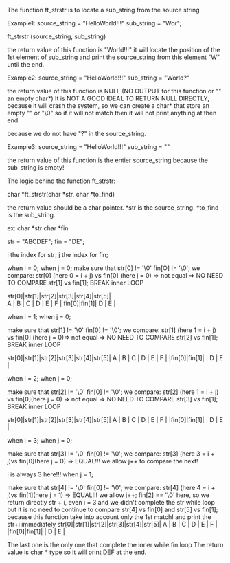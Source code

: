 The function ft_strstr is to locate a sub_string from the source string

Example1: 
source_string = "HelloWorld!!!"
sub_string = "Wor";

ft_strstr (source_string, sub_string)

the return value of this function is "World!!!"
it will locate the position of the 1st element of sub_string and print the source_string from this element "W" until the end.

Example2:
source_string = "HelloWorld!!!"
sub_string = "World?"

the return value  of this function is NULL (NO OUTPUT for this function or "" an empty char*) 
It is NOT A GOOD IDEAL TO RETURN NULL DIRECTLY, because it will crash the system, so we can create a char* that store an empty "" or "\0" so if it will not match then it will not print anything at then end.

because we do not have "?" in the source_string.

Example3:
source_string = "HelloWorld!!!"
sub_string = ""

the return value  of this function is the entier source_string because the sub_string is empty! 


The logic behind the function ft_strstr:

char    *ft_strstr(char *str, char *to_find)

the return value should be a char pointer.
*str is the source_string.
*to_find is the sub_string.  

ex:
char    *str
char    *fin 

str = "ABCDEF";
fin = "DE";

i the index for str;
j the index for fin;

when i = 0;
when j = 0;
make sure that str[0] != '\0' fin[O] != '\0';
we compare: 
str[0] (here 0 = i + j) vs fin[0] (here j = 0) => not equal => NO NEED TO COMPARE str[1] vs fin[1]; BREAK inner LOOP

str[0]|str[1]|str[2]|str[3]|str[4]|str[5]|   
  A   |  B   |  C   |  D   |  E   |  F   |
fin[0]|fin[1]|
  D   |  E   |

when i = 1;
when j = 0;

make sure that str[1] != '\0' fin[0] != '\0';
we compare:
str[1] (here 1 = i + j) vs fin[0] (here j = 0)=> not equal => NO NEED TO COMPARE str[2] vs fin[1]; BREAK inner LOOP

str[0]|str[1]|str[2]|str[3]|str[4]|str[5]| 
  A   |  B   |  C   |  D   |  E   |  F   |
      |fin[0]|fin[1]|
      |  D   |  E   |


when i = 2;
when j = 0;

make sure that str[2] != '\0' fin[0] != '\0';
we compare:
str[2] (here 1 = i + j) vs fin[0](here j = 0) => not equal => NO NEED TO COMPARE str[3] vs fin[1]; BREAK inner LOOP

str[0]|str[1]|str[2]|str[3]|str[4]|str[5]| 
  A   |  B   |  C   |  D   |  E   |  F   |
             |fin[0]|fin[1]|
             |  D   |  E   |


when i = 3;
when j = 0;

make sure that str[3] != '\0' fin[0] != '\0';
we compare:
str[3] (here 3 = i + j)vs fin[0](here j = 0) => EQUAL!!! we allow j++ to compare the next!

i is always 3 here!!!
when j = 1;

make sure that str[4] != '\0' fin[0] != '\0';
we compare:
str[4] (here 4 = i + j)vs fin[1](here j = 1) => EQUAL!!! we allow j++;
fin[2] == '\0' here, so we return directly str + i, even i = 3 and we didn't complete the str while loop but it is no need to continue to compare str[4] vs fin[0] and str[5] vs fin[1]; because this function take into account only the 1st match! and print the str+i immediately
str[0]|str[1]|str[2]|str[3]|str[4]|str[5]| 
  A   |  B   |  C   |  D   |  E   |  F   |
                    |fin[0]|fin[1]|
                    |  D   |  E   |

The last one is the only one that complete the inner while fin loop
The return value is char * type so it will print DEF at the end.



